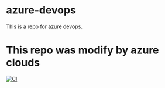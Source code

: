 # azure-devops
This is a repo for azure devops.

# This repo was modify by azure clouds

[![CI](https://github.com/cyborg001/azure-devops/actions/workflows/main.yml/badge.svg)](https://github.com/cyborg001/azure-devops/actions/workflows/main.yml)
